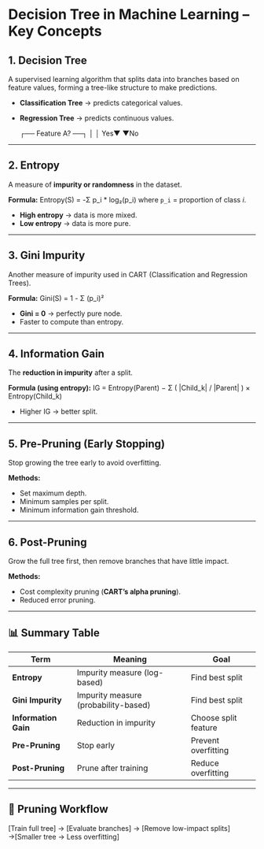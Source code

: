 # Decision Tree in Machine Learning – Key Concepts

## 1. Decision Tree
A supervised learning algorithm that splits data into branches based on feature values, forming a tree-like structure to make predictions.

- **Classification Tree** → predicts categorical values.  
- **Regression Tree** → predicts continuous values.

     ┌── Feature A? ──┐
     │               │
  Yes▼               ▼No


---

## 2. Entropy
A measure of **impurity or randomness** in the dataset.

**Formula:**
Entropy(S) = -Σ p_i * log₂(p_i)
where `p_i` = proportion of class *i*.

- **High entropy** → data is more mixed.  
- **Low entropy** → data is more pure.

---

## 3. Gini Impurity
Another measure of impurity used in CART (Classification and Regression Trees).

**Formula:**
Gini(S) = 1 - Σ (p_i)²
- **Gini = 0** → perfectly pure node.  
- Faster to compute than entropy.

---

## 4. Information Gain
The **reduction in impurity** after a split.

**Formula (using entropy):**
IG = Entropy(Parent) − Σ ( |Child_k| / |Parent| ) × Entropy(Child_k)
- Higher IG → better split.

---

## 5. Pre-Pruning (Early Stopping)
Stop growing the tree early to avoid overfitting.

**Methods:**
- Set maximum depth.  
- Minimum samples per split.  
- Minimum information gain threshold.

---

## 6. Post-Pruning
Grow the full tree first, then remove branches that have little impact.

**Methods:**
- Cost complexity pruning (**CART’s alpha pruning**).  
- Reduced error pruning.

---

## 📊 Summary Table

| Term               | Meaning                              | Goal                  |
|--------------------|--------------------------------------|-----------------------|
| **Entropy**        | Impurity measure (log-based)         | Find best split       |
| **Gini Impurity**  | Impurity measure (probability-based) | Find best split       |
| **Information Gain** | Reduction in impurity              | Choose split feature  |
| **Pre-Pruning**    | Stop early                           | Prevent overfitting   |
| **Post-Pruning**   | Prune after training                 | Reduce overfitting    |

---

## 🌳 Pruning Workflow
[Train full tree] → [Evaluate branches] → [Remove low-impact splits]  →[Smaller tree → Less overfitting]

